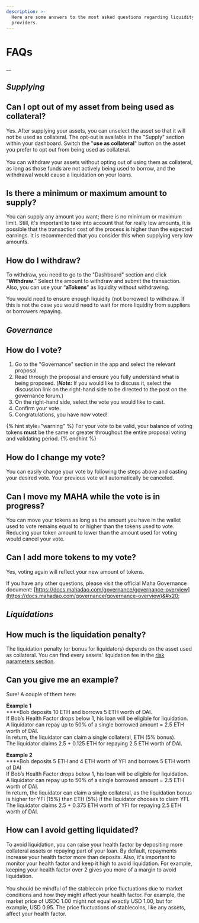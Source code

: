 ```yaml
---
description: >-
  Here are some answers to the most asked questions regarding liquidity
  providers.
---
```


# FAQs

__

## _Supplying_

## Can I opt out of my asset from being used as collateral?

Yes. After supplying your assets, you can unselect the asset so that it will not be used as collateral. The opt-out is available in the "Supply" section within your dashboard. Switch the "**use as collateral**" button on the asset you prefer to opt out from being used as collateral. \
\
You can withdraw your assets without opting out of using them as collateral, as long as those funds are not actively being used to borrow, and the withdrawal would cause a liquidation on your loans.&#x20;

## Is there a minimum or maximum amount to supply?

You can supply any amount you want; there is no minimum or maximum limit. Still, it's important to take into account that for really low amounts, it is possible that the transaction cost of the process is higher than the expected earnings. It is recommended that you consider this when supplying very low amounts.&#x20;

## How do I withdraw?

To withdraw, you need to go to the "Dashboard" section and click “**Withdraw**.” Select the amount to withdraw and submit the transaction. Also, you can use your “**aTokens**" as liquidity without withdrawing.

You would need to ensure enough liquidity (not borrowed) to withdraw. If this is not the case you would need to wait for more liquidity from suppliers or borrowers repaying.&#x20;

## _Governance_

## How do I vote?

1. Go to the "Governance" section in the app and select the relevant proposal.
2. Read through the proposal and ensure you fully understand what is being proposed. (_**Note:**_ If you would like to discuss it, select the discussion link on the right-hand side to be directed to the post on the governance forum.)
3. On the right-hand side, select the vote you would like to cast.
4. Confirm your vote.
5. Congratulations, you have now voted!

{% hint style="warning" %}
For your vote to be valid, your balance of voting tokens **must** be the same or greater throughout the entire proposal voting and validating period.
{% endhint %}

## How do I change my vote?

You can easily change your vote by following the steps above and casting your desired vote. Your previous vote will automatically be canceled.

## Can I move my MAHA while the vote is in progress?

You can move your tokens as long as the amount you have in the wallet used to vote remains equal to or higher than the tokens used to vote. Reducing your token amount to lower than the amount used for voting would cancel your vote.

## Can I add more tokens to my vote?

Yes, voting again will reflect your new amount of tokens.

If you have any other questions, please visit the official Maha Governance document: [https://docs.mahadao.com/governance/governance-overview](https://docs.mahadao.com/governance/governance-overview)&#x20;



## _Liquidations_

## How much is the liquidation penalty?

The liquidation penalty (or bonus for liquidators) depends on the asset used as collateral. You can find every assets' liquidation fee in the [risk parameters section](broken-reference).

## Can you give me an example?

Sure! A couple of them here:

**Example 1**&#x20;\
****Bob deposits 10 ETH and borrows 5 ETH worth of DAI.&#x20;\
If Bob’s Health Factor drops below 1, his loan will be eligible for liquidation.&#x20;\
A liquidator can repay up to 50% of a single borrowed amount = 2.5 ETH worth of DAI.&#x20;\
In return, the liquidator can claim a single collateral, ETH (5% bonus). &#x20;\
The liquidator claims 2.5 + 0.125 ETH for repaying 2.5 ETH worth of DAI.

**Example 2**&#x20;\
****Bob deposits 5 ETH and 4 ETH worth of YFI and borrows 5 ETH worth of DAI&#x20;\
If Bob’s Health Factor drops below 1, his loan will be eligible for liquidation.&#x20;\
A liquidator can repay up to 50% of a single borrowed amount = 2.5 ETH worth of DAI.&#x20;\
In return, the liquidator can claim a single collateral, as the liquidation bonus is higher for YFI (15%) than ETH (5%) if the liquidator chooses to claim YFI. &#x20;\
The liquidator claims 2.5 + 0.375 ETH worth of YFI for repaying 2.5 ETH worth of DAI.

## How can I avoid getting liquidated?

To avoid liquidation, you can raise your health factor by depositing more collateral assets or repaying part of your loan. By default, repayments increase your health factor more than deposits. Also, it's important to monitor your health factor and keep it high to avoid liquidation. For example, keeping your health factor over 2 gives you more of a margin to avoid liquidation.  \
\
You should be mindful of the stablecoin price fluctuations due to market conditions and how they might affect your health factor. For example, the market price of USDC 1.00 might not equal exactly USD 1.00, but for example, USD 0.95. The price fluctuations of stablecoins, like any assets, affect your health factor.
